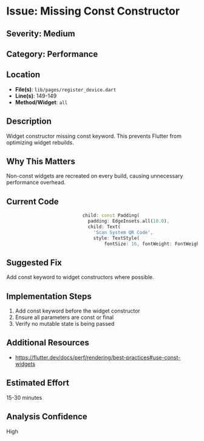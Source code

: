 # Issue: Missing Const Constructor

## Severity: Medium

## Category: Performance

## Location
- **File(s)**: `lib/pages/register_device.dart`
- **Line(s)**: 149-149
- **Method/Widget**: `all`

## Description
Widget constructor missing const keyword. This prevents Flutter from optimizing widget rebuilds.

## Why This Matters
Non-const widgets are recreated on every build, causing unnecessary performance overhead.

## Current Code
```dart
                            child: const Padding(
                              padding: EdgeInsets.all(10.0),
                              child: Text(
                                'Scan System QR Code',
                                style: TextStyle(
                                    fontSize: 16, fontWeight: FontWeight.bold, color: Colors.black),
```

## Suggested Fix
Add const keyword to widget constructors where possible.

## Implementation Steps
1. Add const keyword before the widget constructor
2. Ensure all parameters are const or final
3. Verify no mutable state is being passed

## Additional Resources
- https://flutter.dev/docs/perf/rendering/best-practices#use-const-widgets

## Estimated Effort
15-30 minutes

## Analysis Confidence
High
